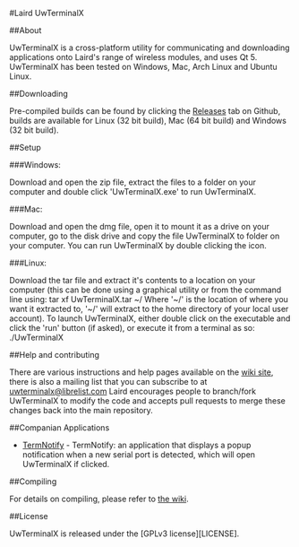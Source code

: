 #Laird UwTerminalX

##About

UwTerminalX is a cross-platform utility for communicating and downloading applications onto Laird's range of wireless modules, and uses Qt 5. UwTerminalX has been tested on Windows, Mac, Arch Linux and Ubuntu Linux.

##Downloading

Pre-compiled builds can be found by clicking the [Releases](https://github.com/LairdCP/UwTerminalX/releases) tab on Github, builds are available for Linux (32 bit build), Mac (64 bit build) and Windows (32 bit build).

##Setup

###Windows:

Download and open the zip file, extract the files to a folder on your computer and double click 'UwTerminalX.exe' to run UwTerminalX.

###Mac:

Download and open the dmg file, open it to mount it as a drive on your computer, go to the disk drive and copy the file UwTerminalX to folder on your computer. You can run UwTerminalX by double clicking the icon.

###Linux:

Download the tar file and extract it's contents to a location on your computer (this can be done using a graphical utility or from the command line using:
	tar xf UwTerminalX.tar ~/
Where '~/' is the location of where you want it extracted to, '~/' will extract to the home directory of your local user account). To launch UwTerminalX, either double click on the executable and click the 'run' button (if asked), or execute it from a terminal as so:
	./UwTerminalX

##Help and contributing

There are various instructions and help pages available on the [wiki site](https://github.com/LairdCP/UwTerminalX/wiki/), there is also a mailing list that you can subscribe to at uwterminalx@librelist.com
Laird encourages people to branch/fork UwTerminalX to modify the code and accepts pull requests to merge these changes back into the main repository.

##Companian Applications

 * [TermNotify](https://github.com/LairdCP/TermNotify) - TermNotify: an application that displays a popup notification when a new serial port is detected, which will open UwTerminalX if clicked.

##Compiling

For details on compiling, please refer to [the wiki](https://github.com/LairdCP/UwTerminalX/wiki/Compiling).

##License

UwTerminalX is released under the [GPLv3 license][LICENSE].